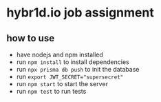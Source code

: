 # hybr1d.io job assignment

## how to use

- have nodejs and npm installed
- run `npm install` to install dependencies
- run `npx prisma db push` to init the database
- run `export JWT_SECRET="supersecret"`
- run `npm start` to start the server
- run `npm test` to run tests
